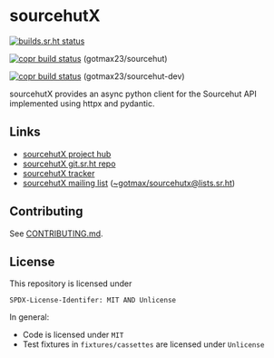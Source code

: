 <!--
Copyright (C) 2023 Maxwell G <maxwell@gtmx.me>
SPDX-License-Identifier: MIT
-->

# sourcehutX

[![builds.sr.ht status](https://builds.sr.ht/~gotmax23/sourcehutx/commits/main.svg)](https://builds.sr.ht/~gotmax23/sourcehutx/commits/main?)

[![copr build status][badge-copr]][link-copr] (gotmax23/sourcehut)

[![copr build status][badge-copr-dev]][link-copr-dev] (gotmax23/sourcehut-dev)

sourcehutX provides an async python client for the Sourcehut API
implemented using httpx and pydantic.

## Links

- [sourcehutX project hub](https://sr.ht/~gotmax23/sourcehutx)
- [sourcehutX git.sr.ht repo](https://git.sr.ht/~gotmax23/sourcehutx)
- [sourcehutX tracker](https://todo.sr.ht/~gotmax23/sourcehutx)
- [sourcehutX mailing list][archives] ([~gotmax/sourcehutx@lists.sr.ht][mailto])

[archives]: https://lists.sr.ht/~gotmax23/sourcehutx
[mailto]: mailto:~gotmax/sourcehutx@lists.sr.ht

## Contributing

See [CONTRIBUTING.md](https://git.sr.ht/~gotmax23/sourcehutx/tree/main/item/CONTRIBUTING.md).

## License

This repository is licensed under

    SPDX-License-Identifer: MIT AND Unlicense

In general:

- Code is licensed under `MIT`
- Test fixtures in `fixtures/cassettes` are licensed under `Unlicense`

[badge-copr]: https://copr.fedorainfracloud.org/coprs/gotmax23/sourcehut/package/python-sourcehutx/status_image/last_build.png
[link-copr]: https://copr.fedorainfracloud.org/coprs/gotmax23/sourcehut/
[badge-copr-dev]: https://copr.fedorainfracloud.org/coprs/gotmax23/sourcehut-dev/package/python-sourcehutx/status_image/last_build.png
[link-copr-dev]: https://copr.fedorainfracloud.org/coprs/gotmax23/sourcehut-dev/
